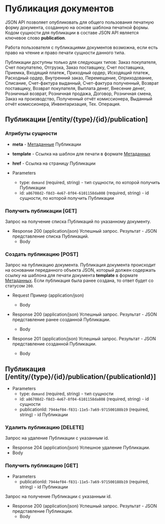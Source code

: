 <!-- include(metadata.apib) -->

# Публикация документов
JSON API позволяет опубликовать для общего пользования печатную форму документа, созданную на основе шаблона печатной формы.
Кодом сущности для публикации в составе JSON API является ключевое слово **publication**.

Работа пользователя с публикациями документов возможна, если есть право на чтение и право печати сущности данного типа.

Публикации доступны только для следующих типов: Заказ покупателя, Счет покупателю, Отгрузка, Заказ поставщику, Счет поставщика, Приемка, Входящий платеж, Приходный ордер, Исходящий платеж, Расходный ордер, Внутренний заказ, Перемещение, Оприходование, Списание, Счет-фактура выданный, Счет-фактура полученный, Возврат поставщику, Возврат покупателя, Выплата денег, Внесение денег, Розничный возврат, Розничная продажа, Договор, Розничная смена, Заказ на производство, Полученный отчёт комиссионера, Выданный отчёт комиссионера, Инвентаризация, Тех. Операция.


## Публикации [/entity/{type}/{id}/publication]
### Атрибуты сущности
+ **meta** - [Метаданные](/api/remap/1.2/doc/index.html#header-метаданные) Публикации
+ **template** - Ссылка на шаблон для печати в формате [Метаданных](/api/remap/1.2/doc/index.html#header-метаданные)
+ **href** - Ссылка на страницу Публикации

+ Parameters
  + type: `demand` (required, string) - тип сущности, по которой получить Публикации
  + id: `a86708d2-f8d3-4e67-8f04-6101158da808` (required, string) - id сущности, по которой получить Публикации


### Получить публикации [GET]
Запрос на получение списка Публикаций по указанному документу.

+ Response 200 (application/json)
Успешный запрос. Результат - JSON представление списка Публикаций.
  + Body
        <!-- include(body/publication/get_list.json) -->


### Создать публикацию [POST]
Запрос на публикацию документа.
Публикация документа происходит на основании переданного объекта JSON, который должен содержать ссылку на шаблона для печати документа **template** в формате [Метаданных](/api/remap/1.2/doc/index.html#header-метаданные). Если публикация была ранее создана, то ответ будет со статусом `200`.

+ Request Пример (application/json)
  + Body
        <!-- include(body/publication/post_request.json) -->

+ Response 200 (application/json)
Успешный запрос. Результат - JSON представление ранее созданной Публикации.
  + Body
        <!-- include(body/publication/post_response.json) -->

+ Response 201 (application/json)
Успешный запрос. Результат - JSON представление созданной Публикации.
  + Body
        <!-- include(body/publication/post_response.json) -->

## Публикация [/entity/{type}/{id}/publication/{publicationId}]
+ Parameters
  + type: `demand` (required, string) - тип сущности
  + id: `a86708d2-f8d3-4e67-8f04-6101158da808` (required, string) - id сущности
  + publicationId: `7944ef04-f831-11e5-7a69-971500188b19` (required, string) - id Публикации

### Удалить публикацию [DELETE]
Запрос на удаление Публикации с указанным id.

+ Response 204 (application/json)
Успешное удаление Публикации.
+ Body
      <!-- include(body/publication/post_response.json) -->

### Получить публикацию [GET]
+ Parameters
  + publicationId: `7944ef04-f831-11e5-7a69-971500188b19` (required, string) - id Публикации

Запрос на получение Публикации с указанным id.

+ Response 200 (application/json)
Успешный запрос. Результат - JSON представление Публикации.
  + Body
        <!-- include(body/publication/post_response.json) -->
